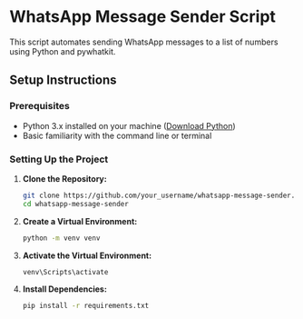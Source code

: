 # WhatsApp Message Sender Script

This script automates sending WhatsApp messages to a list of numbers using Python and pywhatkit.

## Setup Instructions

### Prerequisites

- Python 3.x installed on your machine ([Download Python](https://www.python.org/downloads/))
- Basic familiarity with the command line or terminal

### Setting Up the Project

1. **Clone the Repository:**

   ```bash
   git clone https://github.com/your_username/whatsapp-message-sender.git
   cd whatsapp-message-sender

2. **Create a Virtual Environment:**
    ```bash
    python -m venv venv

2. **Activate the Virtual Environment:**
    ```bash
    venv\Scripts\activate

2. **Install Dependencies:**
    ```bash
    pip install -r requirements.txt
